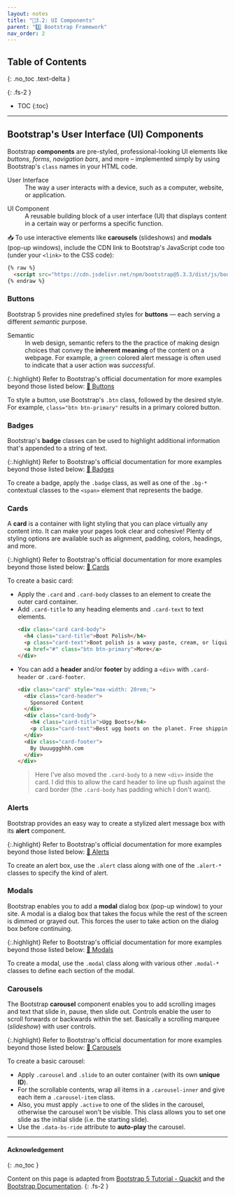 ```yaml
---
layout: notes
title: "📓3.2: UI Components" 
parent: "3️⃣ Bootstrap Framework"
nav_order: 2
---
```


## Table of Contents
{: .no_toc .text-delta }

{: .fs-2 }
- TOC
{:toc}

---

## Bootstrap's User Interface (UI) Components

Bootstrap **components** are pre-styled, professional-looking UI elements like _buttons_, _forms_, _navigation bars_, and more – implemented simply by using Bootstrap's `class` names in your HTML code. 

<html>
<dl>
  <dt>User Interface</dt>
  <dd>The way a user interacts with a device, such as a computer, website, or application.</dd>
</dl>
</html>

<html>
<dl>
  <dt>UI Component</dt>
  <dd>A reusable building block of a user interface (UI) that displays content in a certain way or performs a specific function.</dd>
</dl>
</html>


<div class="imp" markdown="block">

📥 To use interactive elements like **carousels** (slideshows) and **modals** (pop-up windows), include the CDN link to Bootstrap's JavaScript code too (under your `<link>` to the CSS code):

```html
{% raw %}
  <script src="https://cdn.jsdelivr.net/npm/bootstrap@5.3.3/dist/js/bootstrap.bundle.min.js"></script>
{% endraw %} 
```
    
</div>

### Buttons

Bootstrap 5 provides nine predefined styles for **buttons** — each serving a different _semantic_ purpose. 

<html>
<dl>
  <dt>Semantic</dt>
  <dd>In web design, semantic refers to the the practice of making design choices that convey the <strong>inherent meaning</strong> of the content on a webpage. For example, a <span style="color: #198754">green</span> colored alert message is often used to indicate that a user action was <em>successful</em>.</dd>
</dl>
</html>

{:.highlight}
Refer to Bootstrap's official documentation for more examples beyond those listed below: [📖 Buttons](https://getbootstrap.com/docs/5.3/components/buttons/)

To style a button, use Bootstrap's `.btn` class, followed by the desired style. For example, `class="btn btn-primary"` results in a primary colored button.

### Badges

Bootstrap's **badge** classes can be used to highlight additional information that's appended to a string of text. 

{:.highlight}
Refer to Bootstrap's official documentation for more examples beyond those listed below: [📖 Badges](https://getbootstrap.com/docs/5.3/components/badge/)

To create a badge, apply the `.badge` class, as well as one of the `.bg-*` contextual classes to the `<span>` element that represents the badge.

### Cards

A **card** is a container with light styling that you can place virtually any content into. It can make your pages look clear and cohesive! Plenty of styling options are available such as alignment, padding, colors, headings, and more. 

{:.highlight}
Refer to Bootstrap's official documentation for more examples beyond those listed below: [📖 Cards](https://getbootstrap.com/docs/5.3/components/card/)

To create a basic card:
* Apply the `.card` and `.card-body` classes to an element to create the outer card container.
* Add `.card-title` to any heading elements and `.card-text` to text elements.
  ```html
  <div class="card card-body">
    <h4 class="card-title">Boot Polish</h4>
    <p class="card-text">Boot polish is a waxy paste, cream, or liquid used to polish, shine, and waterproof leather shoes or boots to extend the footwear's life, and restore, maintain and improve their appearance.</p>
    <a href="#" class="btn btn-primary">More</a>
  </div>
  ```
* You can add a **header** and/or **footer** by adding a `<div>` with `.card-header` or `.card-footer`.
  ```html
  <div class="card" style="max-width: 20rem;">
    <div class="card-header">
      Sponsored Content
    </div>
    <div class="card-body">
      <h4 class="card-title">Ugg Boots</h4>
      <p class="card-text">Best ugg boots on the planet. Free shipping, 24/7 customer service.</p>
    </div>
    <div class="card-footer">
      By Uuuuggghhh.com
    </div>
  </div>
  ```
  > Here I've also moved the `.card-body` to a new `<div>` inside the card. I did this to allow the card header to line up flush against the card border (the `.card-body` has padding which I don't want).

### Alerts

Bootstrap provides an easy way to create a stylized alert message box with its **alert** component.

{:.highlight}
Refer to Bootstrap's official documentation for more examples beyond those listed below: [📖 Alerts](https://getbootstrap.com/docs/5.3/components/alerts/)

To create an alert box, use the `.alert` class along with one of the `.alert-*` classes to specify the kind of alert.

### Modals

Bootstrap enables you to add a **modal** dialog box (pop-up window) to your site. A modal is a dialog box that takes the focus while the rest of the screen is dimmed or grayed out. This forces the user to take action on the dialog box before continuing. 

{:.highlight}
Refer to Bootstrap's official documentation for more examples beyond those listed below: [📖 Modals](https://getbootstrap.com/docs/5.3/components/modal/)

To create a modal, use the `.modal` class along with various other `.modal-*` classes to define each section of the modal.

### Carousels

The Bootstrap **carousel** component enables you to add scrolling images and text that slide in, pause, then slide out. Controls enable the user to scroll forwards or backwards within the set. Basically a scrolling marquee (_slideshow_) with user controls. 

{:.highlight}
Refer to Bootstrap's official documentation for more examples beyond those listed below: [📖 Carousels](https://getbootstrap.com/docs/5.3/components/carousel/)

To create a basic carousel:

* Apply `.carousel` and `.slide` to an outer container (with its own **unique ID**).
* For the scrollable contents, wrap all items in a `.carousel-inner` and give each item a `.carousel-item` class.
* Also, you must apply `.active` to one of the slides in the carousel, otherwise the carousel won't be visible. This class allows you to set one slide as the initial slide (i.e. the starting slide).
* Use the `.data-bs-ride` attribute to **auto-play** the carousel.


---

#### Acknowledgement
{: .no_toc }

Content on this page is adapted from [Bootstrap 5 Tutorial - Quackit](https://www.quackit.com/bootstrap/bootstrap_5/tutorial/) and the [Bootstrap Documentation](https://getbootstrap.com/).
{: .fs-2 }
